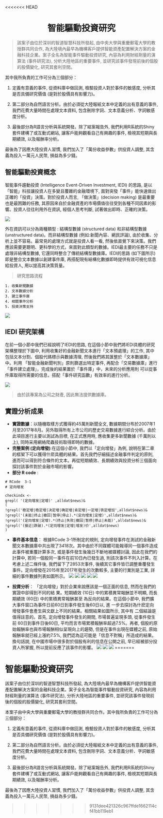 <<<<<<< HEAD

# <center>智能驅動投資研究</center>


>該案子由位於深圳的智道智慧科技所發起, 由中央大學與重慶郵電大學的教授群共同合作, 為大陸境內最早為機構客戶提供智能資產配置解決方案的金融科技企業。案子全名為智能事件驅動投資研究, 內容為利用財經劑量的演算法 (事件研究法), 分析大陸地區的重要事件, 並研究該事件發現前後的個股的股價變化, 研究其套利空間。

其中我所負責的工作可分為三個部分：

1. 定義有意義的事件, 從資料庫中做回測, 檢驗投資人對於事件的敏感度, 分析其是否具備研究價值 (是對於股價具有影響力)。

2. 第二部分為自然語言分析。由於必須從大陸報紙文本中定義的出有意義的事件, 我們花費大量時間在處理文本資料, 包含刪除字詞、文本意義分析、字詞敏感度分析。

3. 最後部分為R語言分析與系統開發。除了結案報告外, 我們利用R系統的Shiny套件建構了或互動式網站, 讓客戶能夠觀看自己有興趣的事件, 檢視其短期與長期績效, 以及報酬率分析。

最後為了因應大陸投資人習慣, 我們加入了「萬份收益參數」供投資人調整, 其含義為投入一萬元人民幣, 損益為多少錢。



## 智能驅動投資概念


智能事件趨動投資 (Intelligence Event-Driven Investment, IEDI) 的思路, 是以「智能」科技讓投資人在多變且覆雜的金融環境下, 面對突發「事件」能快速做出正確的「投資」決策。對於投資人而言, 「做決策」(decision making) 是最重要也是最困難的任務, 其原因來自於金融資產的市場價值往往受到各種不同因素的影響。投資人往往利用外在資訊, 經個人思考判斷, 試著做出即時、正確的決策。

![](https://i.imgur.com/RPqGTsS.png)

外在資訊可以分為兩種類型 : 結構型數據 (structured data) 和非結構型數據 (unstructured data)。而非結構型數據 (例如:新聞內容、網民評論), 由於收集、分析上並不容易。最常見的處理方式就是投資人看一看, 然後依直覺下來決策。我們應該需要更聰明、更科學的方式，來面對此類型的數據。IEDI最主要的任務不只是處理非結構型數據, 它還同時整合了傳統結構型數據庫。IEDI的思路 (如下圖所示) 即是整合文本數據以創建事件庫, 再搭配現有結構化數據即時提供有效可視化信息給投資人, 用以提高其決策質量。

>研究思路流程
>
    1. 收集新聞數據
    2. 文本數據分析
    3. 建立事件庫
    4. 相關事件分析
    5. 投資決策支持
    
![](https://i.imgur.com/3ha4JVL.png)

## IEDI 研究架構
在前一個小節中我們已經說明了IEDI的思路, 在這個小節中我們將IEDI具體的研究架構整理於下圖中, 利用收集好的金融新聞文本進行「文本預處理」的工作, 其中包括文本分割、個股代碼標示與數據清理, 然後我們將其匯整於「文本數據庫」中。利用 「智能金融新聞判別」原則篩選出特定事件, 再配合「交易數據庫」進行「事件建立處理」，完成後的結果置於「事件庫」中，未來的分析應用則 可以從事件庫取得所需要的信息，搭配「事件研究函數」有效率的進行分析。

![](https://i.imgur.com/GvwXuho.png)

>由於該專案為公司之財產, 因此無法提供數據庫。


## 實證分析成果
* **實證數據**：以隨機取樣方式獲得約45萬則新聞全文, 數據期間分布於2007年1月至2017年8月。另外取得所有上市公司的歷史交易數據進行綜合分析。由於此項目進行主要以測試為目標, 在正式應用時, 應收集更多新聞數據 (千萬則以上), 同時采用網絡爬蟲技術取得即時的數據。
* **完整案例 (定向增發)**:在這個小節中, 我們以「定向增發」為例, 說明在第二章的框架下可以獲得什麽具體的結果。首先我們仔細描述金融事件判定的原則, 進而可以得到符合條件的文本。再從短期績效、長期績效與投資分析三個面向探討該事件對於金融市場的影響。
* **部分 R code** :
```
# RCode  3-1
# 定向增发

checkindx <-
grepl( '(定向增发|定增)' ,alldat$news)&
( 
!grepl('稳定增|稳定增|决定增|确定增|肯定增|一定增|铁定增加',alldat$news)& 
!grepl('(未能|终止|撤回|暂停|停止).*(定向增发|定增)',alldat$news)& 
!grepl('(定向增发|定增).*(终止|失败|撤回|暂停|停止|未能)',alldat$news)& 
!grepl('(接近|跌破).*(定向增发|定增|增发)价',alldat$news)
)

```
* **事件基本信息**：
根據RCode 3-1所制定的規則, 定向增發事件在測試的金融新聞文本數據庫中共出現了3418次。其中由於不同媒體可能報導同一個事件造成此事件被重覆計算多次, 或是事件發生後幾日不斷地被媒體討論, 因此在我們的計算中, 若同一個股同一事件在前10日內已發生過, 則該次事件不列入計算。在考慮上述二條件後, 我們留下了2853次事件, 後續其它事件皆已調整重覆發生事件。定向增發在2015年至2017年發生的次數較多, 主要的行業別是工業, 詳細的事件數據列表如圖所示。
![](https://i.imgur.com/jIkxarA.png)
![](https://i.imgur.com/cLOpzar.png)
![](https://i.imgur.com/ekuPXHv.png)
![](https://i.imgur.com/xf484mr.png)
![](https://i.imgur.com/5wnn21C.png)


* **投資分析**：
「定向增發」對於企業來說應該是一個正面的信息, 然而在我們的實證中卻得到不同的結 果。短期績效 (10日) 中的累積異常報酬並不明顯, 而長期績效 (60日) 中的累積異常報酬甚至 為反向的結果。在這個小節中, 我們擴大事件窗口為事件日前60日到事件發生後60日以, 進 一步去探討為什麽定向增發事件會產生與文獻上不同的結果。相關結果如圖所示, 其中有 二個結論是值得註意的。首先, 定向增發事件發生的期間, 市場普遍呈現多頭, 從事件發生前 60日到事件日後60日, 平均而言市場累積報酬率超過7.5%。再者, 個股的原始報酬率也與市場報酬相似呈現向上的趨勢, 但是在事件出現在媒體之前, 原始報酬率就已經上漲約7.5%, 我們認為這可能是「信息不對稱」所造成的結果。換句話說, 在中國市場中很多對於個股有利的信息在公開之前, 早已經被部分投資人所掌握, 所以提前反應了該事件的影響。
![](https://i.imgur.com/yFpnUGw.png)
![](https://i.imgur.com/ek0FLOC.png)
![](https://i.imgur.com/fSO338j.png)
=======
# 智能驅動投資研究


該案子由位於深圳的智道智慧科技所發起,  為大陸境內最早為機構客戶提供智能資產配置解決方案的金融科技企業。案子全名為智能事件驅動投資研究,  內容為利用財經劑量的演算法  (事件研究法),  分析大陸地區的重要事件,  並研究該事件發現前後的個股的股價變化,  研究其套利空間。


本案子由中央大學與重慶郵電大學的教授群共同合作。其中我所負責的工作可分為三個部分：

 1.  定義有意義的事件,  從資料庫中做回測,  檢驗投資人對於事件的敏感度,  分析其是否具備研究價值  (是對於股價具有影響力)。

 2.  第二部分為自然語言分析。由於必須從大陸報紙文本中定義的出有意義的事件,  我們花費大量時間在處理文本資料,  包含刪除字詞、文本意義分析、字詞敏感度分析。

 3.  最後部分為R語言分析與系統開發。除了結案報告外,  我們利用R系統的Shiny套件建構了或互動式網站,  讓客戶能夠觀看自己有興趣的事件,  檢視其短期與長期績效,  以及報酬率分析。

最後為了因應大陸投資人習慣,  我們加入了「萬份收益參數」供投資人調整,  其含義為投入一萬元人民幣,  損益為多少錢。
>>>>>>> 9131dee421326c967ffde1662114cf41bb119eb1
